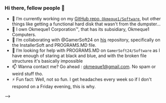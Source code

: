 ### Hi there, fellow people 👋


- 🔭 I’m currently working on my [GitHub repo, `Okmeque1/Software`](https://github.com/Okmeque1/Software), but other things like getting a functional hard disk that wasn't from the dumpster...
- 🌱 I own Okmeque1 Corporation™, that has its subsidiary, Okmeque1 Computers.
- 👯 I’m collaborating with @GamerSoft24 on [his](https://Github.com/GamerSoft24/Software) repository, specifically on the InstallerSoft and PROGRAMS.MD file.
- 🤔 I’m looking for help with PROGRAMS.MD on `GamerSoft24/Software` as I have enough of staring at black and blue, and with the broken file structures it's basically impossible
- 📫 Wanna contact me? Go ahead : okmeque1@gmail.com. No spam or weird stuff tho.
- ⚡ Fun fact: Well, not so fun. I get headaches every week so if I don't respond on a Friday evening, this is why.

-->
